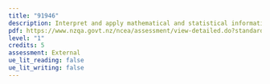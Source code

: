 ```yaml
---
title: "91946"
description: Interpret and apply mathematical and statistical information in context
pdf: https://www.nzqa.govt.nz/ncea/assessment/view-detailed.do?standardNumber=91946
level: "1"
credits: 5
assessment: External
ue_lit_reading: false
ue_lit_writing: false
---
```

